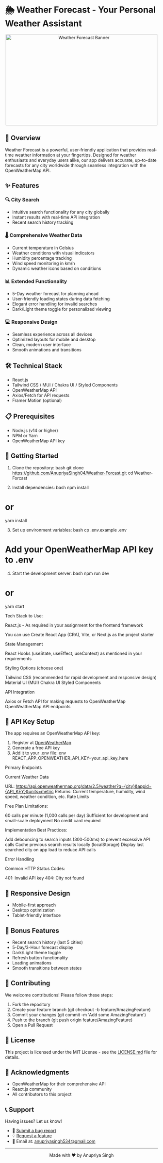 # 🌦 Weather Forecast - Your Personal Weather Assistant
<div align="center">
  <img src="./demo.gif" alt="Weather Forecast Banner" height="300" width="500" />
</div>

## 🌟 Overview
Weather Forecast is a powerful, user-friendly application that provides real-time weather information at your fingertips. Designed for weather enthusiasts and everyday users alike, our app delivers accurate, up-to-date forecasts for any city worldwide through seamless integration with the OpenWeatherMap API.

## ✨ Features
### 🔍 City Search
- Intuitive search functionality for any city globally
- Instant results with real-time API integration
- Recent search history tracking

### 🌡 Comprehensive Weather Data
- Current temperature in Celsius
- Weather conditions with visual indicators
- Humidity percentage tracking
- Wind speed monitoring in km/h
- Dynamic weather icons based on conditions

### 📊 Extended Functionality
- 5-Day weather forecast for planning ahead
- User-friendly loading states during data fetching
- Elegant error handling for invalid searches
- Dark/Light theme toggle for personalized viewing

### 💻 Responsive Design
- Seamless experience across all devices
- Optimized layouts for mobile and desktop
- Clean, modern user interface
- Smooth animations and transitions

## 🛠 Technical Stack
- React.js
- Tailwind CSS / MUI / Chakra UI / Styled Components
- OpenWeatherMap API
- Axios/Fetch for API requests
- Framer Motion (optional)

## 📋 Prerequisites
- Node.js (v14 or higher)
- NPM or Yarn
- OpenWeatherMap API key

## 🚀 Getting Started
1. Clone the repository:
bash
git clone https://github.com/AnupriyaSingh04/Weather-Forcast.git
cd Weather-Forcast


2. Install dependencies:
bash
npm install
# or
yarn install


3. Set up environment variables:
bash
cp .env.example .env
# Add your OpenWeatherMap API key to .env


4. Start the development server:
bash
npm run dev
# or
yarn start

Tech Stack to Use:

React.js - As required in your assignment for the frontend framework

You can use Create React App (CRA), Vite, or Next.js as the project starter


State Management

React Hooks (useState, useEffect, useContext) as mentioned in your requirements


Styling Options (choose one)

Tailwind CSS (recommended for rapid development and responsive design)
Material UI (MUI)
Chakra UI
Styled Components


API Integration

Axios or Fetch API for making requests to OpenWeatherMap
OpenWeatherMap API endpoints 

## 🔑 API Key Setup
The app requires an OpenWeatherMap API key:
1. Register at [OpenWeatherMap](https://openweathermap.org/api)
2. Generate a free API key
3. Add it to your .env file:
env
REACT_APP_OPENWEATHER_API_KEY=your_api_key_here

Primary Endpoints

Current Weather Data

URL: https://api.openweathermap.org/data/2.5/weather?q={city}&appid={API_KEY}&units=metric
Returns: Current temperature, humidity, wind speed, weather condition, etc.
Rate Limits

Free Plan Limitations:

60 calls per minute (1,000 calls per day)
Sufficient for development and small-scale deployment
No credit card required


Implementation Best Practices:

Add debouncing to search inputs (300-500ms) to prevent excessive API calls
Cache previous search results locally (localStorage)
Display last searched city on app load to reduce API calls

Error Handling

Common HTTP Status Codes:

401: Invalid API key
404: City not found

## 📱 Responsive Design
- Mobile-first approach
- Desktop optimization
- Tablet-friendly interface


## 🎯 Bonus Features
- Recent search history (last 5 cities)
- 5-Day/3-Hour forecast display
- Dark/Light theme toggle
- Refresh button functionality
- Loading animations
- Smooth transitions between states

## 🤝 Contributing
We welcome contributions! Please follow these steps:
1. Fork the repository
2. Create your feature branch (git checkout -b feature/AmazingFeature)
3. Commit your changes (git commit -m 'Add some AmazingFeature')
4. Push to the branch (git push origin feature/AmazingFeature)
5. Open a Pull Request

## 📄 License
This project is licensed under the MIT License - see the [LICENSE.md](LICENSE.md) file for details.

## 🙏 Acknowledgments
- OpenWeatherMap for their comprehensive API
- React.js community
- All contributors to this project

## 📞 Support
Having issues? Let us know!
- 🐛 [Submit a bug report](https://github.com/AnupriyaSingh04/Weather-Forcast/issues)
- 💡 [Request a feature](https://github.com/AnupriyaSingh04/Weather-Forcast/issues)
- 📧 Email at: anupriyasingh534@gmail.com
  
---
<div align="center">
  Made with ❤ by Anupriya Singh
</div>
